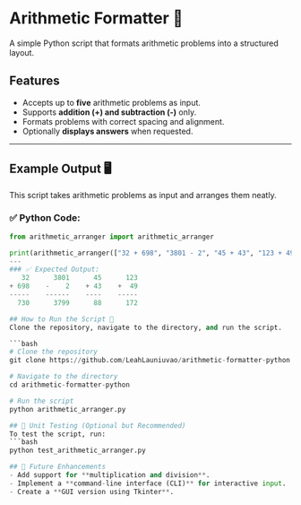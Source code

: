 # Arithmetic Formatter 🧮 
A simple Python script that formats arithmetic problems into a structured layout.

## Features
- Accepts up to **five** arithmetic problems as input.  
- Supports **addition (+) and subtraction (-)** only.  
- Formats problems with correct spacing and alignment.  
- Optionally **displays answers** when requested.  

---

## Example Output 🖥️  
This script takes arithmetic problems as input and arranges them neatly.

### ✅ Python Code:
```python
from arithmetic_arranger import arithmetic_arranger

print(arithmetic_arranger(["32 + 698", "3801 - 2", "45 + 43", "123 + 49"], True))
---
### ✅ Expected Output:
   32      3801      45      123
+ 698    -    2    + 43    +  49
-----    ------    ----    -----
  730      3799      88      172

## How to Run the Script 🚀  
Clone the repository, navigate to the directory, and run the script.

```bash
# Clone the repository
git clone https://github.com/LeahLauniuvao/arithmetic-formatter-python.git

# Navigate to the directory
cd arithmetic-formatter-python

# Run the script
python arithmetic_arranger.py

## 🔬 Unit Testing (Optional but Recommended)
To test the script, run:
```bash
python test_arithmetic_arranger.py

## 🚀 Future Enhancements  
- Add support for **multiplication and division**.  
- Implement a **command-line interface (CLI)** for interactive input.  
- Create a **GUI version using Tkinter**.  
